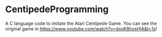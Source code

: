# CentipedeProgramming
A C language code to imitate the Atari Centipede Game.
You can see the original game in https://www.youtube.com/watch?v=dxoK8hosHjA&t=1s!
